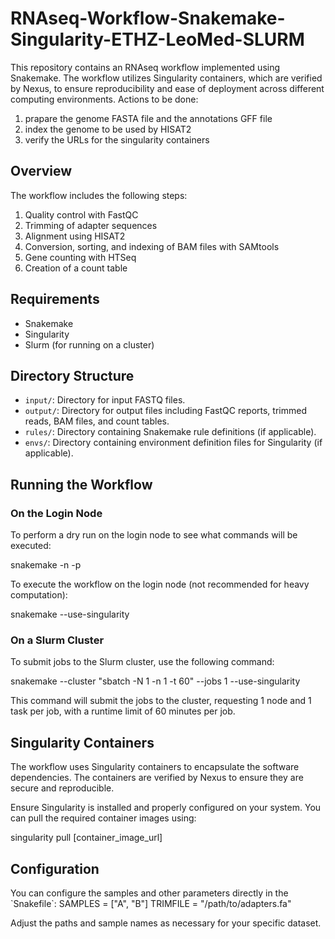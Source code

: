 # RNAseq-Workflow-Snakemake-Singularity-ETHZ-LeoMed-SLURM

This repository contains an RNAseq workflow implemented using Snakemake. The workflow utilizes Singularity containers, which are verified by Nexus, to ensure reproducibility and ease of deployment across different computing environments.
Actions to be done: 
1. prapare the genome FASTA file and the annotations GFF file
2. index the genome to be used by HISAT2
3. verify the URLs for the singularity containers

## Overview

The workflow includes the following steps:
1. Quality control with FastQC
2. Trimming of adapter sequences
3. Alignment using HISAT2
4. Conversion, sorting, and indexing of BAM files with SAMtools
5. Gene counting with HTSeq
6. Creation of a count table

## Requirements

- Snakemake
- Singularity
- Slurm (for running on a cluster)

## Directory Structure

- `input/`: Directory for input FASTQ files.
- `output/`: Directory for output files including FastQC reports, trimmed reads, BAM files, and count tables.
- `rules/`: Directory containing Snakemake rule definitions (if applicable).
- `envs/`: Directory containing environment definition files for Singularity (if applicable).

## Running the Workflow

### On the Login Node

To perform a dry run on the login node to see what commands will be executed:

snakemake -n -p

To execute the workflow on the login node (not recommended for heavy computation):

snakemake --use-singularity

### On a Slurm Cluster

To submit jobs to the Slurm cluster, use the following command:

snakemake --cluster "sbatch -N 1 -n 1 -t 60" --jobs 1 --use-singularity

This command will submit the jobs to the cluster, requesting 1 node and 1 task per job, with a runtime limit of 60 minutes per job.

## Singularity Containers

The workflow uses Singularity containers to encapsulate the software dependencies. The containers are verified by Nexus to ensure they are secure and reproducible.

Ensure Singularity is installed and properly configured on your system. You can pull the required container images using:

singularity pull [container_image_url]

## Configuration

You can configure the samples and other parameters directly in the \`Snakefile\`:
SAMPLES = ["A", "B"]
TRIMFILE = "/path/to/adapters.fa"

Adjust the paths and sample names as necessary for your specific dataset.
